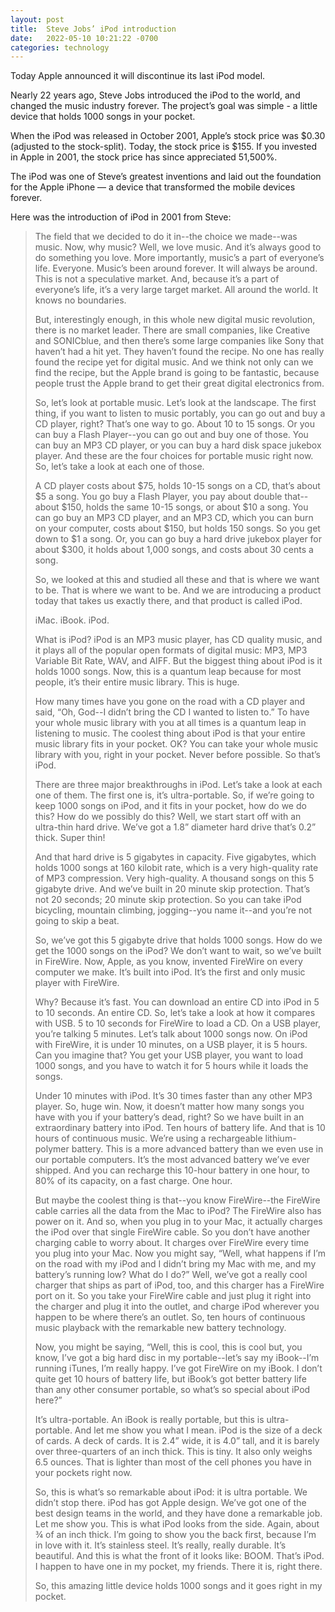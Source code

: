 ```yaml
---
layout: post
title:  Steve Jobs’ iPod introduction 
date:   2022-05-10 10:21:22 -0700
categories: technology
---
```


Today Apple announced it will discontinue its last iPod model.

Nearly 22 years ago, Steve Jobs introduced the iPod to the world, and changed the music industry forever.  The project’s goal was simple - a little device that holds 1000 songs in your pocket. 

When the iPod was released in October 2001, Apple’s stock price was $0.30 (adjusted to the stock-split).  Today, the stock price is $155.  If you invested in Apple in 2001, the stock price has since appreciated 51,500%. 

The iPod was one of Steve’s greatest inventions and laid out the foundation for the Apple iPhone — a device that transformed the mobile devices forever. 

Here was the introduction of iPod in 2001 from Steve: 

> The field that we decided to do it in--the choice we made--was music. Now, why music? Well, we love music. And it’s always good to do something you love. More importantly, music’s a part of everyone’s life. Everyone. Music’s been around forever. It will always be around. This is not a speculative market. And, because it’s a part of everyone’s life, it’s a very large target market. All around the world. It knows no boundaries.
> 
> But, interestingly enough, in this whole new digital music revolution, there is no market leader. There are small companies, like Creative and SONICblue, and then there’s some large companies like Sony that haven’t had a hit yet. They haven’t found the recipe. No one has really found the recipe yet for digital music. And we think not only can we find the recipe, but the Apple brand is going to be fantastic, because people trust the Apple brand to get their great digital electronics from.
> 
> So, let’s look at portable music. Let’s look at the landscape. The first thing, if you want to listen to music portably, you can go out and buy a CD player, right? That’s one way to go. About 10 to 15 songs. Or you can buy a Flash Player--you can go out and buy one of those. You can buy an MP3 CD player, or you can buy a hard disk space jukebox player. And these are the four choices for portable music right now. So, let’s take a look at each one of those.
> 
> A CD player costs about $75, holds 10-15 songs on a CD, that’s about $5 a song. You go buy a Flash Player, you pay about double that--about $150, holds the same 10-15 songs, or about $10 a song. You can go buy an MP3 CD player, and an MP3 CD, which you can burn on your computer, costs about $150, but holds 150 songs. So you get down to $1 a song. Or, you can go buy a hard drive jukebox player for about $300, it holds about 1,000 songs, and costs about 30 cents a song.
> 
> So, we looked at this and studied all these and that is where we want to be. That is where we want to be. And we are introducing a product today that takes us exactly there, and that product is called iPod.
> 
> iMac. iBook. iPod.
> 
> What is iPod? iPod is an MP3 music player, has CD quality music, and it plays all of the popular open formats of digital music: MP3, MP3 Variable Bit Rate, WAV, and AIFF. But the biggest thing about iPod is it holds 1000 songs. Now, this is a quantum leap because for most people, it’s their entire music library. This is huge.
> 
> How many times have you gone on the road with a CD player and said, “Oh, God--I didn’t bring the CD I wanted to listen to.” To have your whole music library with you at all times is a quantum leap in listening to music.
> The coolest thing about iPod is that your entire music library fits in your pocket. OK? You can take your whole music library with you, right in your pocket. Never before possible. So that’s iPod.
> 
> There are three major breakthroughs in iPod. Let’s take a look at each one of them. The first one is, it’s ultra-portable. So, if we’re going to keep 1000 songs on iPod, and it fits in your pocket, how do we do this? How do we possibly do this? Well, we start start off with an ultra-thin hard drive. We’ve got a 1.8” diameter hard drive that’s 0.2” thick. Super thin!
> 
> And that hard drive is 5 gigabytes in capacity. Five gigabytes, which holds 1000 songs at 160 kilobit rate, which is a very high-quality rate of MP3 compression. Very high-quality. A thousand songs on this 5 gigabyte drive. And we’ve built in 20 minute skip protection. That’s not 20 seconds; 20 minute skip protection. So you can take iPod bicycling, mountain climbing, jogging--you name it--and you’re not going to skip a beat.
> 
> So, we’ve got this 5 gigabyte drive that holds 1000 songs. How do we get the 1000 songs on the iPod? We don’t want to wait, so we’ve built in FireWire. Now, Apple, as you know, invented FireWire on every computer we make. It’s built into iPod. It’s the first and only music player with FireWire.
> 
> Why? Because it’s fast. You can download an entire CD into iPod in 5 to 10 seconds. An entire CD. So, let’s take a look at how it compares with USB. 5 to 10 seconds for FireWire to load a CD. On a USB player, you’re talking 5 minutes. Let’s talk about 1000 songs now. On iPod with FireWire, it is under 10 minutes, on a USB player, it is 5 hours. Can you imagine that? You get your USB player, you want to load 1000 songs, and you have to watch it for 5 hours while it loads the songs.
> 
> Under 10 minutes with iPod. It’s 30 times faster than any other MP3 player. So, huge win. Now, it doesn’t matter how many songs you have with you if your battery’s dead, right? So we have built in an extraordinary battery into iPod. Ten hours of battery life. And that is 10 hours of continuous music. We’re using a rechargeable lithium-polymer battery. This is a more advanced battery than we even use in our portable computers. It’s the most advanced battery we’ve ever shipped. And you can recharge this 10-hour battery in one hour, to 80% of its capacity, on a fast charge. One hour.
> 
> But maybe the coolest thing is that--you know FireWire--the FireWire cable carries all the data from the Mac to iPod? The FireWire also has power on it. And so, when you plug in to your Mac, it actually charges the iPod over that single FireWire cable. So you don’t have another charging cable to worry about. It charges over FireWire every time you plug into your Mac. Now you might say, “Well, what happens if I’m on the road with my iPod and I didn’t bring my Mac with me, and my battery’s running low? What do I do?” Well, we’ve got a really cool charger that ships as part of iPod, too, and this charger has a FireWire port on it. So you take your FireWire cable and just plug it right into the charger and plug it into the outlet, and charge iPod wherever you happen to be where there’s an outlet. So, ten hours of continuous music playback with the remarkable new battery technology.
> 
> Now, you might be saying, “Well, this is cool, this is cool but, you know, I’ve got a big hard disc in my portable--let’s say my iBook--I’m running iTunes, I’m really happy. I’ve got FireWire on my iBook. I don’t quite get 10 hours of battery life, but iBook’s got better battery life than any other consumer portable, so what’s so special about iPod here?”
> 
> It’s ultra-portable. An iBook is really portable, but this is ultra-portable. And let me show you what I mean. iPod is the size of a deck of cards. A deck of cards. It is 2.4” wide, it is 4.0” tall, and it is barely over three-quarters of an inch thick. This is tiny. It also only weighs 6.5 ounces. That is lighter than most of the cell phones you have in your pockets right now.
> 
> So, this is what’s so remarkable about iPod: it is ultra portable. We didn’t stop there. iPod has got Apple design. We’ve got one of the best design teams in the world, and they have done a remarkable job. Let me show you. This is what iPod looks from the side. Again, about ¾ of an inch thick. I’m going to show you the back first, because I’m in love with it. It’s stainless steel. It’s really, really durable. It’s beautiful. And this is what the front of it looks like: BOOM. That’s iPod. I happen to have one in my pocket, my friends. There it is, right there.
> 
> So, this amazing little device holds 1000 songs and it goes right in my pocket.